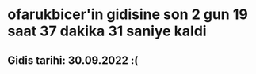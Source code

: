 # ofarukbicer'in gidisine son 2 gun 19 saat 37 dakika 31 saniye kaldi

## Gidis tarihi: 30.09.2022 :(